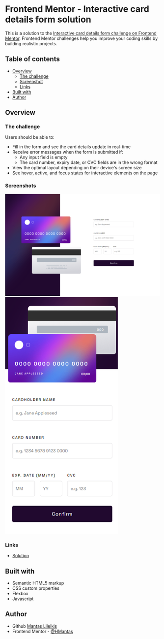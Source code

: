 # Frontend Mentor - Interactive card details form solution

This is a solution to the [Interactive card details form challenge on Frontend Mentor](https://www.frontendmentor.io/challenges/interactive-card-details-form-XpS8cKZDWw). Frontend Mentor challenges help you improve your coding skills by building realistic projects. 

## Table of contents

- [Overview](#overview)
  - [The challenge](#the-challenge)
  - [Screenshot](#screenshot)
  - [Links](#links)
- [Built with](#built-with)
- [Author](#author)

## Overview

### The challenge

Users should be able to:

- Fill in the form and see the card details update in real-time
- Receive error messages when the form is submitted if:
  - Any input field is empty
  - The card number, expiry date, or CVC fields are in the wrong format
- View the optimal layout depending on their device's screen size
- See hover, active, and focus states for interactive elements on the page

### Screenshots

![](./images/screenshots/desktop.png)
![](./images/screenshots/mobile.png)


### Links

- [Solution](https://github.com/HMantas/interactive-detail-form/deployments/activity_log?environment=github-pages)

## Built with

- Semantic HTML5 markup
- CSS custom properties
- Flexbox
- Javascript

## Author

- Github [Mantas Lileikis](https://github.com/HMantas)
- Frontend Mentor - [@HMantas](https://www.frontendmentor.io/profile/HMantas)

